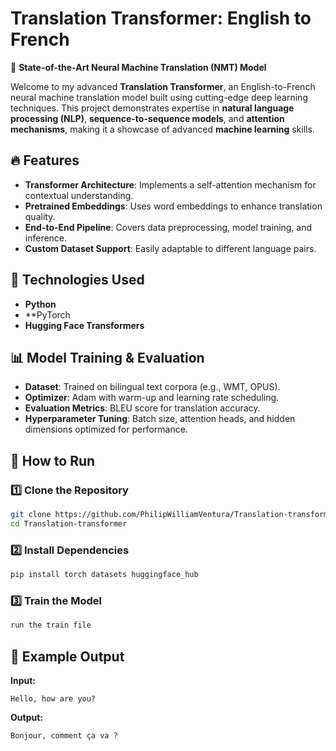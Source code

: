 # Translation Transformer: English to French

🚀 **State-of-the-Art Neural Machine Translation (NMT) Model**

Welcome to my advanced **Translation Transformer**, an English-to-French neural machine translation model built using cutting-edge deep learning techniques. This project demonstrates expertise in **natural language processing (NLP)**, **sequence-to-sequence models**, and **attention mechanisms**, making it a showcase of advanced **machine learning** skills.

## 🔥 Features
- **Transformer Architecture**: Implements a self-attention mechanism for contextual understanding.
- **Pretrained Embeddings**: Uses word embeddings to enhance translation quality.
- **End-to-End Pipeline**: Covers data preprocessing, model training, and inference.
- **Custom Dataset Support**: Easily adaptable to different language pairs.

## 📌 Technologies Used
- **Python** 
- **PyTorch
- **Hugging Face Transformers** 

## 📊 Model Training & Evaluation
- **Dataset**: Trained on bilingual text corpora (e.g., WMT, OPUS).
- **Optimizer**: Adam with warm-up and learning rate scheduling.
- **Evaluation Metrics**: BLEU score for translation accuracy.
- **Hyperparameter Tuning**: Batch size, attention heads, and hidden dimensions optimized for performance.

## 🚀 How to Run
### 1️⃣ Clone the Repository
```bash
git clone https://github.com/PhilipWilliamVentura/Translation-transformer.git
cd Translation-transformer
```
### 2️⃣ Install Dependencies
```bash
pip install torch datasets huggingface_hub
```
### 3️⃣ Train the Model
```bash
run the train file
```


## 📌 Example Output
**Input:**
```text
Hello, how are you?
```
**Output:**
```text
Bonjour, comment ça va ?
```



